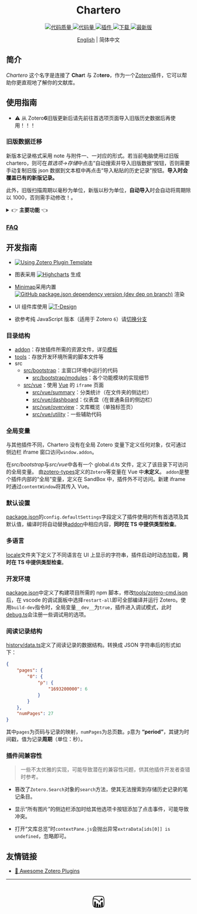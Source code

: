 <h1 align='center'>Chartero</h1>
<p align='center'>
    <a href="https://app.codacy.com/gh/volatile-static/Chartero/dashboard?utm_source=gh&utm_medium=referral&utm_content=&utm_campaign=Badge_grade">
        <img src="https://app.codacy.com/project/badge/Grade/e9a03b20fb90462180218819b41eb34d" alt='代码质量' />
    </a>
    <a href='../src/'>
        <img src='https://img.shields.io/github/languages/code-size/volatile-static/Chartero?logo=vuedotjs' alt='代码量' />
    </a>
    <a href='https://github.com/volatile-static/Chartero/releases/latest/download/chartero.xpi'>
        <img src='https://img.shields.io/badge/dynamic/json?url=https%3A%2F%2Fapi.github.com%2Frepos%2Fvolatile-static%2FChartero%2Freleases%2Flatest&query=%24.assets%5B0%5D.size&suffix=%20字节&label=插件大小&logo=Zotero&logoColor=%23CC2936' alt='插件' />
    </a>
    <a href='https://gitee.com/const_volatile/chartero/releases'>
        <img src="https://img.shields.io/github/downloads/volatile-static/Chartero/total?logo=github" alt='下载' />
    </a>
    <a href='https://gitee.com/const_volatile/chartero/releases/latest'>
        <img src="https://img.shields.io/github/downloads/volatile-static/Chartero/latest/total" alt='最新版' />
    </a> 
</p>
<p align='center'>
    <a href='../README.md'>English</a> | <kbd>简体中文</kbd>
</p>

## 简介

_Chartero_ 这个名字是连接了 **Char**t 与 Zo**tero**，作为一个[Zotero](https://www.zotero.org/)插件，它可以帮助你更直观地了解你的文献库。

## 使用指南

-   ⚠️ 从 Zotero**6**旧版更新后请先前往首选项页面导入旧版历史数据后再使用！！！

### 旧版数据迁移

新版本记录格式采用 note 与附件一、一对应的形式。若当前电脑使用过旧版 chartero，则可在*首选项->存储*中点击“自动搜索并导入旧版数据”按钮，否则需要手动复制旧版 json 数据到文本框中再点击“导入粘贴的历史记录”按钮。**导入时会覆盖已有的新版记录。**

此外，旧版扫描周期以毫秒为单位，新版以秒为单位，**自动导入**时会自动将周期除以 1000，否则需手动修改！。

<details>
<summary>👉 <b>主要功能</b> 👈</summary>

|                     截图                      | 功能                                                                                                                                  |
| :-------------------------------------------: | :------------------------------------------------------------------------------------------------------------------------------------ |
|            ![阅读记录](record.jpg)            | `Chartero`的核心功能，当你阅读文献时，记录当前页面与时间。                                                                            |
|            ![最近在读](recent.png)            | 在主菜单`文件`中，可以打开最近读过的文档。                                                                                            |
|             ![进度列](column.png)             | 在文库视图中新增一列信息显示当前条目的阅读时长。                                                                                      |
|           ![仪表盘](dashboard.jpg)            | 可视化与当前条目相关的所有信息，在阅读器的侧边栏可实时刷新。                                                                          |
|           ![分类统计](summary.jpg)            | 总结多个条目之间的关系，若选中条目数超过首选项中设置的值，则不会加载。                                                                |
|            ![小地图](minimap.gif)             | 在阅读器滚动条旁边，灰色块表示对应页面的阅读时长，彩色条表示注释。                                                                    |
|           ![文库总览](overview.jpg)           | 点击`主菜单 → 查看 → 文库总览`后弹出标签页                                                                                            |
| ![提取图片](images.png) ![加载更多](more.png) | 在阅读器左侧边栏显示当前文档中的所有图片。单击可跳转，双击可复制。若 PDF 图片过多，则每次只加载 10 页，点击最下方按钮可手动加载更多。 |

</details>

### [FAQ](https://gitee.com/const_volatile/chartero/issues?label_ids=180755057&label_text=faq&program_id=&project_id=const_volatile%2Fchartero&state=all)

## 开发指南

-   [![Using Zotero Plugin Template](https://img.shields.io/badge/Using-Zotero%20Plugin%20Template-blue?style=flat-square&logo=github)](https://github.com/windingwind/zotero-plugin-template)

-   图表采用 [![Highcharts](https://img.shields.io/github/package-json/dependency-version/volatile-static/Chartero/highcharts?logo=npm)](https://www.npmjs.com/package/highcharts) 生成
-   [Minimap](../src/bootstrap/modules/minimap/)采用内置 [![GitHub package.json dependency version (dev dep on branch)](https://img.shields.io/github/package-json/dependency-version/volatile-static/chartero/dev/%40types%2Freact?logo=npm)](https://zh-hans.react.dev/) 渲染
-   UI 组件库使用 [![T-Design](https://img.shields.io/github/package-json/dependency-version/volatile-static/Chartero/tdesign-vue-next?logo=npm)](https://tdesign.tencent.com/vue-next)
-   欲参考纯 JavaScript 版本（适用于 Zotero `6`）请[切换分支](https://gitee.com/const_volatile/chartero/tree/js_overlay/)

### 目录结构

-   [addon](../addon/)：存放插件所需的资源文件，详见[模板](https://github.com/windingwind/zotero-plugin-template)
-   [tools](../tools/)：存放开发环境所需的脚本文件等
-   src
    -   [src/bootstrap](../src/bootstrap/)：主窗口环境中运行的代码
        -   [src/bootstrap/modules](../src/bootstrap/modules/)：各个功能模块的实现细节
    -   [src/vue](../src/vue/)：使用 [Vue](https://cn.vuejs.org/) 的 `iframe` 页面
        -   [src/vue/summary](../src/vue/summary/)：分类统计（在文件夹的侧边栏）
        -   [src/vue/dashboard](../src/vue/dashboard/)：仪表盘（在普通条目的侧边栏）
        -   [src/vue/overview](../src/vue/overview/)：文库概览（单独标签页）
        -   [src/vue/utility](../src/vue/utility/)：一些辅助代码

### 全局变量

与其他插件不同，Chartero 没有在全局 Zotero 变量下定义任何对象，仅可通过侧边栏 iframe 窗口访问`window.addon`。

在*src/bootstrap*与*src/vue*中各有一个 global.d.ts 文件，定义了该目录下可访问的全局变量。
由[zotero-types](https://github.com/windingwind/zotero-types)定义的`Zotero`等变量在 Vue 中**未定义**。
`addon`是整个插件内部的“全局”变量，定义在 SandBox 中，插件外不可访问。新建 iframe 时通过`contentWindow`将其传入 Vue。

### 默认设置

[package.json](../package.json)的`config.defaultSettings`字段定义了插件使用的所有首选项及其默认值，编译时将自动替换[addon](../addon/)中相应内容，**同时在 TS 中提供类型检查**。

### 多语言

[locale](../addon/locale/)文件夹下定义了不同语言在 UI 上显示的字符串，插件启动时动态加载，**同时在 TS 中提供类型检查**。

### 开发环境

[package.json](../package.json)中定义了构建项目所需的 npm 脚本，修改[tools/zotero-cmd.json](../tools/zotero-cmd-template.json)后，在 vscode 的调试面板中选择`restart-all`即可全部编译并运行 Zotero。使用`build-dev`指令时，全局变量`__dev__`为`true`，插件进入调试模式，此时[debug.ts](../src/bootstrap/modules/debug.ts)会注册一些调试用的选项。

### 阅读记录结构

[history/data.ts](../src/bootstrap/modules/history/data.ts)定义了阅读记录的数据结构。转换成 JSON 字符串后的形式如下：

```json
{
    "pages": {
        "0": {
            "p": {
                "1693200000": 6
            }
        }
    },
    "numPages": 27
}
```

其中`pages`为页码与记录的映射，`numPages`为总页数。`p`意为 **“period”**，其键为时间戳，值为记录**周期**（单位：秒）。

### 插件间兼容性

> 一些不太优雅的实现，可能导致潜在的兼容性问题，供其他插件开发者查错时参考。

-   篡改了`Zotero.Search`对象的`search`方法，使其无法搜索到存储历史记录的笔记条目。

-   显示“所有图片”的侧边栏添加时给其他选项卡按钮添加了点击事件，可能导致冲突。

-   打开“文库总览”时`contextPane.js`会抛出异常`extraData[ids[0]] is undefined`，忽略即可。

## 友情链接

-   [🤩 Awesome Zotero Plugins](https://plugins.zotero-chinese.com/charts.html)

---

<br />
<p align='center'><img src='../addon/content/icons/icon32.png' alt='图标' /></p>
